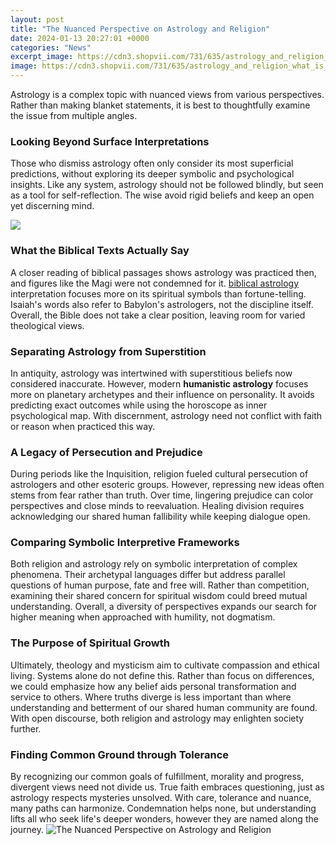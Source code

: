 ```yaml
---
layout: post
title: "The Nuanced Perspective on Astrology and Religion"
date: 2024-01-13 20:27:01 +0000
categories: "News"
excerpt_image: https://cdn3.shopvii.com/731/635/astrology_and_religion_what_is_the_connection_between_fields.jpeg
image: https://cdn3.shopvii.com/731/635/astrology_and_religion_what_is_the_connection_between_fields.jpeg
---
```


Astrology is a complex topic with nuanced views from various perspectives. Rather than making blanket statements, it is best to thoughtfully examine the issue from multiple angles.
### Looking Beyond Surface Interpretations 
Those who dismiss astrology often only consider its most superficial predictions, without exploring its deeper symbolic and psychological insights. Like any system, astrology should not be followed blindly, but seen as a tool for self-reflection. The wise avoid rigid beliefs and keep an open yet discerning mind.

![](https://www.thoughtco.com/thmb/-f9GFE9tCMpjiclO-ofQ_xWWF9o=/768x0/filters:no_upscale():max_bytes(150000):strip_icc()/GettyImages-539641141-58bc82b55f9b58af5c9beeb8.jpg)
### What the Biblical Texts Actually Say  
A closer reading of biblical passages shows astrology was practiced then, and figures like the Magi were not condemned for it. [biblical astrology](https://store.fi.io.vn/funny-chihuahuas-halloween-costume-witch-chihuahua-dog-lover-312-chihuahua-dog) interpretation focuses more on its spiritual symbols than fortune-telling. Isaiah's words also refer to Babylon's astrologers, not the discipline itself. Overall, the Bible does not take a clear position, leaving room for varied theological views.
### Separating Astrology from Superstition
In antiquity, astrology was intertwined with superstitious beliefs now considered inaccurate. However, modern **humanistic astrology** focuses more on planetary archetypes and their influence on personality. It avoids predicting exact outcomes while using the horoscope as inner psychological map. With discernment, astrology need not conflict with faith or reason when practiced this way.
### A Legacy of Persecution and Prejudice
During periods like the Inquisition, religion fueled cultural persecution of astrologers and other esoteric groups. However, repressing new ideas often stems from fear rather than truth. Over time, lingering prejudice can color perspectives and close minds to reevaluation. Healing division requires acknowledging our shared human fallibility while keeping dialogue open.
### Comparing Symbolic Interpretive Frameworks  
Both religion and astrology rely on symbolic interpretation of complex phenomena. Their archetypal languages differ but address parallel questions of human purpose, fate and free will. Rather than competition, examining their shared concern for spiritual wisdom could breed mutual understanding. Overall, a diversity of perspectives expands our search for higher meaning when approached with humility, not dogmatism.
### The Purpose of Spiritual Growth
Ultimately, theology and mysticism aim to cultivate compassion and ethical living. Systems alone do not define this. Rather than focus on differences, we could emphasize how any belief aids personal transformation and service to others. Where truths diverge is less important than where understanding and betterment of our shared human community are found. With open discourse, both religion and astrology may enlighten society further.
### Finding Common Ground through Tolerance  
By recognizing our common goals of fulfillment, morality and progress, divergent views need not divide us. True faith embraces questioning, just as astrology respects mysteries unsolved. With care, tolerance and nuance, many paths can harmonize. Condemnation helps none, but understanding lifts all who seek life's deeper wonders, however they are named along the journey.
![The Nuanced Perspective on Astrology and Religion](https://cdn3.shopvii.com/731/635/astrology_and_religion_what_is_the_connection_between_fields.jpeg)